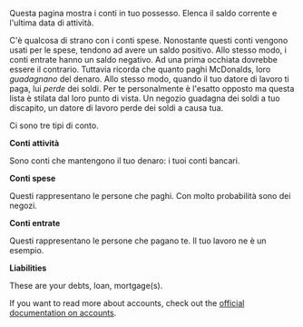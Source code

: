 Questa pagina mostra i conti in tuo possesso. Elenca il saldo corrente e l'ultima data di attività.

C'è qualcosa di strano con i conti spese. Nonostante questi conti vengono usati per le spese, tendono ad avere un saldo positivo. Allo stesso modo, i conti entrate hanno un saldo negativo. Ad una prima occhiata dovrebbe essere il contrario. Tuttavia ricorda che quanto paghi McDonalds, loro *guadagnano* del denaro. Allo stesso modo, quando il tuo datore di lavoro ti paga, lui *perde* dei soldi. Per te personalmente è l'esatto opposto ma questa lista è stilata dal loro punto di vista. Un negozio guadagna dei soldi a tuo discapito, un datore di lavoro perde dei soldi a causa tua.

Ci sono tre tipi di conto.

**Conti attività**

Sono conti che mantengono il tuo denaro: i tuoi conti bancari.

**Conti spese**

Questi rappresentano le persone che paghi. Con molto probabilità sono dei negozi.

**Conti entrate**

Questi rappresentano le persone che pagano te. Il tuo lavoro ne è un esempio.

**Liabilities**

These are your debts, loan, mortgage(s).

If you want to read more about accounts, check out the [official documentation on accounts](https://firefly-iii.readthedocs.io/en/latest/concepts/accounts.html).